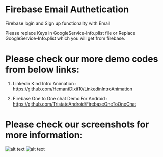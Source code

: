 # Firebase Email Authetication

Firebase login and Sign up functionality with Email

Please replace Keys in GoogleService-Info.plist file or Replace GoogleService-Info.plist which you will get from firebase.


# Please check our more demo codes from below links:

1) Linkedin Kind Intro Animation : https://github.com/HemantDixit10/LinkedinIntroAnimation

2) Firebase One to One chat Demo For Android : https://github.com/TristateAndroid/FirebaseOneToOneChat



# Please check our screenshots for more information:
![alt text](https://github.com/HemantDixit10/FirebaseAuthenticationWithEmail/blob/master/Simulator%20Screen%20Shot%202.png "Login")
![alt text](https://github.com/HemantDixit10/FirebaseAuthenticationWithEmail/blob/master/Simulator%20Screen%20Shot%203.png "Sign Up")



















































